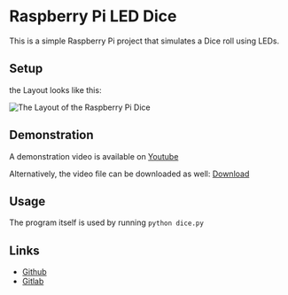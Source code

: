 # Raspberry Pi LED Dice

This is a simple Raspberry Pi project that simulates a Dice roll using LEDs.

## Setup

the Layout looks like this:

![The Layout of the Raspberry Pi Dice](layout.jpg)

## Demonstration

A demonstration video is available on
[Youtube](https://www.youtube.com/watch?v=_Q7J4HLho20)

Alternatively, the video file can be downloaded as well:
[Download](demo.mp4)

## Usage

The program itself is used by running ```python dice.py```

## Links

* [Github](https://github.com/namboy94/raspi-dice-led)
* [Gitlab](https://gitlab.namibsun.net/namboy94/raspi-dice-led)